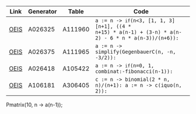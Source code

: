 | Link | Generator  | Table  | Code  |
|---|---|---|---|
| [OEIS](https://oeis.org/search?q=id:A026325%7Cid%3AA111960) | A026325 | A111960 | <code>a := n -> `if`(n<3, [1, 1, 3][n+1], ((4 * n+15) * a(n-1) + (3-n) * a(n-2) - 6 * n * a(n-3))/(n+6)): </code> |
| [OEIS](https://oeis.org/search?q=id:A026375%7Cid%3AA111965) | A026375 | A111965 | <code>a := n -> simplify(GegenbauerC(n, -n, -3/2)): </code> |
| [OEIS](https://oeis.org/search?q=id:A026418%7Cid%3AA105422) | A026418 | A105422 | <code>a := n -> `if`(n=0, 1, combinat:-fibonacci(n-1)):</code> |
| [OEIS](https://oeis.org/search?q=id:A106181%7Cid%3AA306405) | A106181 | A306405 | <code>c := n -> binomial(2 * n, n)/(n+1): a := n -> c(iquo(n, 2)): </code> |

Pmatrix(10, n -> a(n-1));
